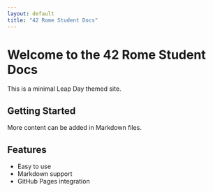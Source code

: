 ```yaml
---
layout: default
title: "42 Rome Student Docs"
---
```


# Welcome to the 42 Rome Student Docs

This is a minimal Leap Day themed site.

## Getting Started

More content can be added in Markdown files.

## Features

- Easy to use
- Markdown support
- GitHub Pages integration
